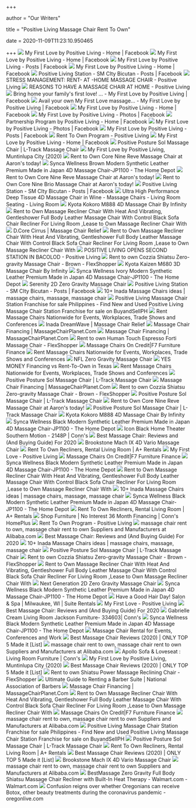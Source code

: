 +++
        
author = "Our Writers"
        
title = "Positive Living Massage Chair Rent To Own"
        
date = 2020-11-09T11:23:10.950465
        
+++
[ ![](https://lookaside.fbsbx.com/lookaside/crawler/media/?media_id=104419674300161)](https://lookaside.fbsbx.com/lookaside/crawler/media/?media_id=104419674300161) My First Love by Positive Living - Home | Facebook
[ ![](https://lookaside.fbsbx.com/lookaside/crawler/media/?media_id=208180713924056)](https://lookaside.fbsbx.com/lookaside/crawler/media/?media_id=208180713924056) My First Love by Positive Living - Home | Facebook
[ ![](https://lookaside.fbsbx.com/lookaside/crawler/media/?media_id=351716456237147)](https://lookaside.fbsbx.com/lookaside/crawler/media/?media_id=351716456237147) My First Love by Positive Living - Posts | Facebook
[ ![](https://lookaside.fbsbx.com/lookaside/crawler/media/?media_id=751612552059919&get_thumbnail=1)](https://lookaside.fbsbx.com/lookaside/crawler/media/?media_id=751612552059919&get_thumbnail=1) My First Love by Positive Living - Home | Facebook
[ ![](https://lookaside.fbsbx.com/lookaside/crawler/media/?media_id=258050271350541)](https://lookaside.fbsbx.com/lookaside/crawler/media/?media_id=258050271350541) Positive Living Station - SM CIty Bicutan - Posts | Facebook
[ ![](https://positiveliving.ph/wp-content/uploads/2019/07/Blog-post-2.jpg)](https://positiveliving.ph/wp-content/uploads/2019/07/Blog-post-2.jpg) STRESS MANAGEMENT: RENT- AT -HOME MASSAGE CHAIR - Positive Living
[ ![](https://positiveliving.ph/wp-content/uploads/2019/07/Blog3.jpg)](https://positiveliving.ph/wp-content/uploads/2019/07/Blog3.jpg) REASONS TO HAVE A MASSAGE CHAIR AT HOME - Positive Living
[ ![](https://lookaside.fbsbx.com/lookaside/crawler/media/?media_id=230860934989367)](https://lookaside.fbsbx.com/lookaside/crawler/media/?media_id=230860934989367) Bring home your family's first love! ... - My First Love by Positive  Living | Facebook
[ ![](https://lookaside.fbsbx.com/lookaside/crawler/media/?media_id=224757528933041)](https://lookaside.fbsbx.com/lookaside/crawler/media/?media_id=224757528933041) Avail your own My First Love massage... - My First Love by Positive Living  | Facebook
[ ![](https://lookaside.fbsbx.com/lookaside/crawler/media/?media_id=358580812005857&get_thumbnail=1)](https://lookaside.fbsbx.com/lookaside/crawler/media/?media_id=358580812005857&get_thumbnail=1) My First Love by Positive Living - Home | Facebook
[ ![](https://lookaside.fbsbx.com/lookaside/crawler/media/?media_id=322453905830069)](https://lookaside.fbsbx.com/lookaside/crawler/media/?media_id=322453905830069) My First Love by Positive Living - Photos | Facebook
[ ![](https://lookaside.fbsbx.com/lookaside/crawler/media/?media_id=188447252621759)](https://lookaside.fbsbx.com/lookaside/crawler/media/?media_id=188447252621759) Partnership Program by Positive Living - Home | Facebook
[ ![](https://lookaside.fbsbx.com/lookaside/crawler/media/?media_id=314256173316509)](https://lookaside.fbsbx.com/lookaside/crawler/media/?media_id=314256173316509) My First Love by Positive Living - Photos | Facebook
[ ![](https://lookaside.fbsbx.com/lookaside/crawler/media/?media_id=351720639570062)](https://lookaside.fbsbx.com/lookaside/crawler/media/?media_id=351720639570062) My First Love by Positive Living - Posts | Facebook
[ ![](https://positiveliving.ph/wp-content/uploads/2019/07/My-First-Love-Recovered.png)](https://positiveliving.ph/wp-content/uploads/2019/07/My-First-Love-Recovered.png) Rent To Own Program - Positive Living
[ ![](https://lookaside.fbsbx.com/lookaside/crawler/media/?media_id=365366671538792)](https://lookaside.fbsbx.com/lookaside/crawler/media/?media_id=365366671538792) My First Love by Positive Living - Home | Facebook
[ ![](https://www.easymassagechair.com/media/catalog/product/cache/7da7b2249eaa471e178bcdc2beda48f6/p/o/positive_posture_black_main.jpg)](https://www.easymassagechair.com/media/catalog/product/cache/7da7b2249eaa471e178bcdc2beda48f6/p/o/positive_posture_black_main.jpg) Positive Posture Sol Massage Chair | L-Track Massage Chair
[ ![](https://scontent.fymy1-1.fna.fbcdn.net/v/t15.5256-10/117298329_328464535007717_5166004164061015336_n.jpg?_nc_cat=108&_nc_sid=ad6a45&_nc_ohc=bJtBRiQ_oe0AX_dmyXK&_nc_ht=scontent.fymy1-1.fna&oh=eefb31acd63634779918c97751347581&oe=5F9F9135)](https://scontent.fymy1-1.fna.fbcdn.net/v/t15.5256-10/117298329_328464535007717_5166004164061015336_n.jpg?_nc_cat=108&_nc_sid=ad6a45&_nc_ohc=bJtBRiQ_oe0AX_dmyXK&_nc_ht=scontent.fymy1-1.fna&oh=eefb31acd63634779918c97751347581&oe=5F9F9135) My First Love by Positive Living, Muntinlupa City (2020)
[ ![](https://www.aarons.com/on/demandware.static/-/Sites-aarons_master/default/dw673cec90/Furniture/G101944_01.jpg)](https://www.aarons.com/on/demandware.static/-/Sites-aarons_master/default/dw673cec90/Furniture/G101944_01.jpg) Rent to Own Core Nine Reve Massage Chair at Aaron's today!
[ ![](https://images.homedepot-static.com/productImages/cab56c0b-7bcc-4c6b-87a8-9d9bab57d390/svn/brown-modern-synca-wellness-massage-chairs-jp1100-40_600.jpg)](https://images.homedepot-static.com/productImages/cab56c0b-7bcc-4c6b-87a8-9d9bab57d390/svn/brown-modern-synca-wellness-massage-chairs-jp1100-40_600.jpg) Synca Wellness Brown Modern Synthetic Leather Premium Made in Japan 4D Massage  Chair-JP1100 - The Home Depot
[ ![](https://www.aarons.com/dw/image/v2/BBZS_PRD/on/demandware.static/-/Sites-aarons_master/default/dwc3c86c30/Furniture/G101944_03.jpg?sw=1350&sh=1000&sm=fit)](https://www.aarons.com/dw/image/v2/BBZS_PRD/on/demandware.static/-/Sites-aarons_master/default/dwc3c86c30/Furniture/G101944_03.jpg?sw=1350&sh=1000&sm=fit) Rent to Own Core Nine Reve Massage Chair at Aaron's today!
[ ![](https://www.aarons.com/dw/image/v2/BBZS_PRD/on/demandware.static/-/Sites-aarons_master/default/dwb0a27511/Furniture/7833A4K_02.jpg?sw=1350&sh=1000&sm=fit)](https://www.aarons.com/dw/image/v2/BBZS_PRD/on/demandware.static/-/Sites-aarons_master/default/dwb0a27511/Furniture/7833A4K_02.jpg?sw=1350&sh=1000&sm=fit) Rent to Own Core Nine Brio Massage Chair at Aaron's today!
[ ![](https://lookaside.fbsbx.com/lookaside/crawler/media/?media_id=248559275632974)](https://lookaside.fbsbx.com/lookaside/crawler/media/?media_id=248559275632974) Positive Living Station - SM CIty Bicutan - Posts | Facebook
[ ![](https://furniture7.com/pub/media/catalog/product/cache/1/image/450x397/beff4985b56e3afdbeabfc89641a4582/V/E/VEN125_J6800_-_Wine.jpg)](https://furniture7.com/pub/media/catalog/product/cache/1/image/450x397/beff4985b56e3afdbeabfc89641a4582/V/E/VEN125_J6800_-_Wine.jpg) Ultra High Performance Deep Tissue 4D Massage Chair in Wine - Massage Chairs  - Living Room Seating - Living Room
[ ![](https://content.syndigo.com/asset/e3afc25d-1515-4d8d-b66e-3b6e04881855/1920.jpeg)](https://content.syndigo.com/asset/e3afc25d-1515-4d8d-b66e-3b6e04881855/1920.jpeg) Kyota Kokoro M888 4D Massage Chair By Infinity
[ ![](https://images-na.ssl-images-amazon.com/images/I/41S1IfLquGL.jpg)](https://images-na.ssl-images-amazon.com/images/I/41S1IfLquGL.jpg) Rent to Own Massage Recliner Chair With Heat And Vibrating, Gentleshower  Full Body Leather Massage Chair With Control Black Sofa Chair Recliner For  Living Room ,Lease to Own Massage Recliner Chair With
[ ![](https://280337.smushcdn.com/1797804/wp-content/uploads/2020/02/DCore_Cirrus_Cream_Upright_45-1200x1200-1.jpg?lossy=0&strip=1&webp=1)](https://280337.smushcdn.com/1797804/wp-content/uploads/2020/02/DCore_Cirrus_Cream_Upright_45-1200x1200-1.jpg?lossy=0&strip=1&webp=1) D.Core Cirrus | Massage Chair Relief
[ ![](https://images-na.ssl-images-amazon.com/images/I/41FSNRLgWuL.jpg)](https://images-na.ssl-images-amazon.com/images/I/41FSNRLgWuL.jpg) Rent to Own Massage Recliner Chair With Heat And Vibrating, Gentleshower  Full Body Leather Massage Chair With Control Black Sofa Chair Recliner For  Living Room ,Lease to Own Massage Recliner Chair With
[ ![](https://positiveliving.ph/wp-content/uploads/2019/06/PIC-FOR-WEB-1-1024x683.jpg)](https://positiveliving.ph/wp-content/uploads/2019/06/PIC-FOR-WEB-1-1024x683.jpg) POSITIVE LIVING OPENS SECOND STATION IN BACOLOD - Positive Living
[ ![](https://images.flexshopper.xyz/385x385/product-beta-images/6a582758-a3cd-4eaf-ba47-796755470381.jpg)](https://images.flexshopper.xyz/385x385/product-beta-images/6a582758-a3cd-4eaf-ba47-796755470381.jpg) Rent to own Cozzia Shiatsu Zero-gravity Massage Chair - Brown - FlexShopper
[ ![](https://content.syndigo.com/asset/247d0ff8-669f-4bf8-bb63-9775a73b1369/1920.jpeg)](https://content.syndigo.com/asset/247d0ff8-669f-4bf8-bb63-9775a73b1369/1920.jpeg) Kyota Kaizen M680 3D Massage Chair By Infinity
[ ![](https://images.homedepot-static.com/productImages/4101e6e7-9cf0-4c98-9280-5bac2063acd6/svn/beige-modern-synca-wellness-massage-chairs-jp1100-40_600.jpg)](https://images.homedepot-static.com/productImages/4101e6e7-9cf0-4c98-9280-5bac2063acd6/svn/beige-modern-synca-wellness-massage-chairs-jp1100-40_600.jpg) Synca Wellness Ivory Modern Synthetic Leather Premium Made in Japan 4D Massage  Chair-JP1100 - The Home Depot
[ ![](https://images.costco-static.com/ImageDelivery/imageService?profileId=12026540&imageId=100507449-847__1&recipeName=350)](https://images.costco-static.com/ImageDelivery/imageService?profileId=12026540&imageId=100507449-847__1&recipeName=350) Serenity 2D Zero Gravity Massage Chair
[ ![](https://lookaside.fbsbx.com/lookaside/crawler/media/?media_id=1342378095862540)](https://lookaside.fbsbx.com/lookaside/crawler/media/?media_id=1342378095862540) Positive Living Station - SM CIty Bicutan - Posts | Facebook
[ ![](https://i.pinimg.com/236x/4c/fb/37/4cfb375ed46664e16e0970f1723b3f3d.jpg)](https://i.pinimg.com/236x/4c/fb/37/4cfb375ed46664e16e0970f1723b3f3d.jpg) 10+ Inada Massage Chairs ideas | massage chairs, massage, massage chair
[ ![](https://www.buyandsellph.com/files.db/items/large/FbgQHBELPbGOAbeWKBFLMbJI0.jpg)](https://www.buyandsellph.com/files.db/items/large/FbgQHBELPbGOAbeWKBFLMbJI0.jpg) Positive Living Massage Chair Station Franchise for sale Philippines - Find  New and Used Positive Living Massage Chair Station Franchise for sale on  BuyandSellPH
[ ![](https://www.betterlounge.com/wp-content/uploads/2020/09/Sharp-Healthcare-Nurse-2.png)](https://www.betterlounge.com/wp-content/uploads/2020/09/Sharp-Healthcare-Nurse-2.png) Rent Massage Chairs Nationwide for Events, Workplaces, Trade Shows and  Conferences
[ ![](https://280337.smushcdn.com/1797804/wp-content/uploads/2020/03/Inada-DreamWave.jpg?lossy=0&strip=1&webp=1)](https://280337.smushcdn.com/1797804/wp-content/uploads/2020/03/Inada-DreamWave.jpg?lossy=0&strip=1&webp=1) Inada DreamWave | Massage Chair Relief
[ ![](https://cdn.shopify.com/s/files/1/1835/3687/files/MCP_Snap_Banner.jpg?3305)](https://cdn.shopify.com/s/files/1/1835/3687/files/MCP_Snap_Banner.jpg?3305) Massage Chair Financing | MassageChairPlanet.Com
[ ![](https://cdn.shopify.com/s/files/1/1835/3687/files/massage-chair-financing-page-header_74c5b8f3-8a71-4157-8176-6b87d411ba5b.jpg?2675647282303088584)](https://cdn.shopify.com/s/files/1/1835/3687/files/massage-chair-financing-page-header_74c5b8f3-8a71-4157-8176-6b87d411ba5b.jpg?2675647282303088584) Massage Chair Financing | MassageChairPlanet.Com
[ ![](https://images.flexshopper.xyz/385x385/product-beta-images/d58cb15e-cc3e-4d3d-b0c4-eb1ec26478a3.jpg)](https://images.flexshopper.xyz/385x385/product-beta-images/d58cb15e-cc3e-4d3d-b0c4-eb1ec26478a3.jpg) Rent to own Human Touch Espresso Forti Massage Chair - FlexShopper
[ ![](https://furniture7.com/pub/media/catalog/product/cache/1/small_image/400x/beff4985b56e3afdbeabfc89641a4582/V/E/VEN125_4.200269_Edit.jpg)](https://furniture7.com/pub/media/catalog/product/cache/1/small_image/400x/beff4985b56e3afdbeabfc89641a4582/V/E/VEN125_4.200269_Edit.jpg) Massage Chairs On Credit|F7 Furniture Finance
[ ![](https://www.betterlounge.com/wp-content/uploads/2018/10/icozy.svg)](https://www.betterlounge.com/wp-content/uploads/2018/10/icozy.svg) Rent Massage Chairs Nationwide for Events, Workplaces, Trade Shows and  Conferences
[ ![](https://images.costco-static.com/ImageDelivery/imageService?profileId=12026540&imageId=100397346-847__1&recipeName=350)](https://images.costco-static.com/ImageDelivery/imageService?profileId=12026540&imageId=100397346-847__1&recipeName=350) NFL Zero Gravity Massage Chair
[ ![](https://www.conns.com/media/wysiwyg/images/yes-money-TX2.jpg)](https://www.conns.com/media/wysiwyg/images/yes-money-TX2.jpg) YES MONEY Financing vs Rent-To-Own in Texas
[ ![](https://www.betterlounge.com/wp-content/uploads/2018/01/betterlounge-logo@2x.svg)](https://www.betterlounge.com/wp-content/uploads/2018/01/betterlounge-logo@2x.svg) Rent Massage Chairs Nationwide for Events, Workplaces, Trade Shows and  Conferences
[ ![](https://www.easymassagechair.com/media/wysiwyg/MassageChairs/Positive-Posture/Sol/Sol_6.jpg)](https://www.easymassagechair.com/media/wysiwyg/MassageChairs/Positive-Posture/Sol/Sol_6.jpg) Positive Posture Sol Massage Chair | L-Track Massage Chair
[ ![](https://cdn.shopify.com/s/files/1/1835/3687/files/massage-chair-planet-logo_300x90_2x_8dabd104-fff9-4072-bd83-e9a0941a3c1f.png?height=628&pad_color=ffffff&v=1560970083&width=1200)](https://cdn.shopify.com/s/files/1/1835/3687/files/massage-chair-planet-logo_300x90_2x_8dabd104-fff9-4072-bd83-e9a0941a3c1f.png?height=628&pad_color=ffffff&v=1560970083&width=1200) Massage Chair Financing | MassageChairPlanet.Com
[ ![](https://images.flexshopper.xyz/385x385/product-beta-images/72c6b0fe-58f2-4ac8-8275-e012e58b0093.jpg)](https://images.flexshopper.xyz/385x385/product-beta-images/72c6b0fe-58f2-4ac8-8275-e012e58b0093.jpg) Rent to own Cozzia Shiatsu Zero-gravity Massage Chair - Brown - FlexShopper
[ ![](https://i.ytimg.com/vi/IYlQo0sLEMM/maxresdefault.jpg)](https://i.ytimg.com/vi/IYlQo0sLEMM/maxresdefault.jpg) Positive Posture Sol Massage Chair | L-Track Massage Chair
[ ![](https://www.aarons.com/dw/image/v2/BBZS_PRD/on/demandware.static/-/Sites-aarons_master/default/dwaae94d2c/Furniture/G101944_02.jpg?sw=1350&sh=1000&sm=fit)](https://www.aarons.com/dw/image/v2/BBZS_PRD/on/demandware.static/-/Sites-aarons_master/default/dwaae94d2c/Furniture/G101944_02.jpg?sw=1350&sh=1000&sm=fit) Rent to Own Core Nine Reve Massage Chair at Aaron's today!
[ ![](https://www.easymassagechair.com/media/wysiwyg/MassageChairs/Positive-Posture/Sol/Sol_5.jpg)](https://www.easymassagechair.com/media/wysiwyg/MassageChairs/Positive-Posture/Sol/Sol_5.jpg) Positive Posture Sol Massage Chair | L-Track Massage Chair
[ ![](https://images.costco-static.com/ImageDelivery/imageService?profileId=12026540&imageId=100525769-847__1&recipeName=350)](https://images.costco-static.com/ImageDelivery/imageService?profileId=12026540&imageId=100525769-847__1&recipeName=350) Kyota Kokoro M888 4D Massage Chair By Infinity
[ ![](https://images.homedepot-static.com/productImages/dfb0a7bf-d5f3-4527-82b4-711ea425b1e8/svn/black-modern-synca-wellness-massage-chairs-jp1100-fa_600.jpg)](https://images.homedepot-static.com/productImages/dfb0a7bf-d5f3-4527-82b4-711ea425b1e8/svn/black-modern-synca-wellness-massage-chairs-jp1100-fa_600.jpg) Synca Wellness Black Modern Synthetic Leather Premium Made in Japan 4D Massage  Chair-JP1100 - The Home Depot
[ ![](https://www.conns.com/media/catalog/product/cache/77b01c829d5ba1d3d9d082c61ec5cd8e/i/c/icon_home_theater_2.jpg)](https://www.conns.com/media/catalog/product/cache/77b01c829d5ba1d3d9d082c61ec5cd8e/i/c/icon_home_theater_2.jpg) Icon Black Home Theater Southern Motion - 2148P | Conn's
[ ![](https://www.thegoodbody.com/wp-content/uploads/2020/08/Best-Massage-Chair-Reviews-and-Buying-Guide-2020.jpg)](https://www.thegoodbody.com/wp-content/uploads/2020/08/Best-Massage-Chair-Reviews-and-Buying-Guide-2020.jpg) Best Massage Chair: Reviews and (And Buying Guide) For 2020
[ ![](https://richmedia.ca-richimage.com/ImageDelivery/imageService?profileId=12026540&id=1482279&recipeId=729)](https://richmedia.ca-richimage.com/ImageDelivery/imageService?profileId=12026540&id=1482279&recipeId=729) Brookstone Mach IX 4D Vario Massage Chair
[ ![](https://shopaplusrentals.com/storage/app/uploads/public/5f6/0b8/d4e/thumb_22387_448_360_0_0_auto.png)](https://shopaplusrentals.com/storage/app/uploads/public/5f6/0b8/d4e/thumb_22387_448_360_0_0_auto.png) Rent To Own Recliners, Rental Living Room | A+ Rentals
[ ![](https://positiveliving.ph/wp-content/uploads/2020/02/6-Massage-Procedures-e1582102962829.png)](https://positiveliving.ph/wp-content/uploads/2020/02/6-Massage-Procedures-e1582102962829.png) My First Love - Positive Living
[ ![](https://furniture7.com/pub/media/catalog/product/cache/1/small_image/400x/beff4985b56e3afdbeabfc89641a4582/V/E/VEN125_J5600_HighResAngleUser.jpg)](https://furniture7.com/pub/media/catalog/product/cache/1/small_image/400x/beff4985b56e3afdbeabfc89641a4582/V/E/VEN125_J5600_HighResAngleUser.jpg) Massage Chairs On Credit|F7 Furniture Finance
[ ![](https://images.homedepot-static.com/productImages/bf246ce4-82d2-491b-9c71-a0489b71f3d0/svn/black-modern-synca-wellness-massage-chairs-jp1100-1d_600.jpg)](https://images.homedepot-static.com/productImages/bf246ce4-82d2-491b-9c71-a0489b71f3d0/svn/black-modern-synca-wellness-massage-chairs-jp1100-1d_600.jpg) Synca Wellness Black Modern Synthetic Leather Premium Made in Japan 4D Massage  Chair-JP1100 - The Home Depot
[ ![](https://images-na.ssl-images-amazon.com/images/I/41O4s9IWGHL.jpg)](https://images-na.ssl-images-amazon.com/images/I/41O4s9IWGHL.jpg) Rent to Own Massage Recliner Chair With Heat And Vibrating, Gentleshower  Full Body Leather Massage Chair With Control Black Sofa Chair Recliner For  Living Room ,Lease to Own Massage Recliner Chair With
[ ![](https://i.pinimg.com/236x/44/55/f8/4455f8c26d5b0c955338bccd89717e70.jpg)](https://i.pinimg.com/236x/44/55/f8/4455f8c26d5b0c955338bccd89717e70.jpg) 10+ Inada Massage Chairs ideas | massage chairs, massage, massage chair
[ ![](https://images.homedepot-static.com/productImages/d2efaf10-0532-4ff7-9485-1c6566357d88/svn/black-modern-synca-wellness-massage-chairs-jp1100-e1_600.jpg)](https://images.homedepot-static.com/productImages/d2efaf10-0532-4ff7-9485-1c6566357d88/svn/black-modern-synca-wellness-massage-chairs-jp1100-e1_600.jpg) Synca Wellness Black Modern Synthetic Leather Premium Made in Japan 4D Massage  Chair-JP1100 - The Home Depot
[ ![](https://shopaplusrentals.com/storage/app/uploads/public/5f6/0b8/90d/thumb_22385_448_360_0_0_auto.png)](https://shopaplusrentals.com/storage/app/uploads/public/5f6/0b8/90d/thumb_22385_448_360_0_0_auto.png) Rent To Own Recliners, Rental Living Room | A+ Rentals
[ ![](https://images.creator-prod.zmags.com/image/upload/q_100,f_auto/c_scale,w_382/5f9c9744ad04234fc0328cc2.jpeg)](https://images.creator-prod.zmags.com/image/upload/q_100,f_auto/c_scale,w_382/5f9c9744ad04234fc0328cc2.jpeg) Shop Furniture | No Interest 36 Month Financing | Conn's HomePlus
[ ![](https://positiveliving.ph/wp-content/uploads/2019/07/1-1.png)](https://positiveliving.ph/wp-content/uploads/2019/07/1-1.png) Rent To Own Program - Positive Living
[ ![](https://s.alicdn.com/@sc01/kf/H4443e66c96fb46f48549f106c5a5c5cfW.jpg)](https://s.alicdn.com/@sc01/kf/H4443e66c96fb46f48549f106c5a5c5cfW.jpg) massage chair rent to own, massage chair rent to own Suppliers and  Manufacturers at Alibaba.com
[ ![](https://www.thegoodbody.com/wp-content/uploads/2020/08/osaki-os-4d-escape-massage-chair.jpg)](https://www.thegoodbody.com/wp-content/uploads/2020/08/osaki-os-4d-escape-massage-chair.jpg) Best Massage Chair: Reviews and (And Buying Guide) For 2020
[ ![](https://i.pinimg.com/236x/c9/19/23/c91923d3f8810beb668684915c60a901.jpg)](https://i.pinimg.com/236x/c9/19/23/c91923d3f8810beb668684915c60a901.jpg) 10+ Inada Massage Chairs ideas | massage chairs, massage, massage chair
[ ![](https://www.easymassagechair.com/media/wysiwyg/MassageChairs/Positive-Posture/Sol/Sol_3.jpg)](https://www.easymassagechair.com/media/wysiwyg/MassageChairs/Positive-Posture/Sol/Sol_3.jpg) Positive Posture Sol Massage Chair | L-Track Massage Chair
[ ![](https://images.flexshopper.xyz/385x385/product-beta-images/fe8fdd7d-2750-4652-9529-1770e87739a5.jpg)](https://images.flexshopper.xyz/385x385/product-beta-images/fe8fdd7d-2750-4652-9529-1770e87739a5.jpg) Rent to own Cozzia Shiatsu Zero-gravity Massage Chair - Brown - FlexShopper
[ ![](https://images-na.ssl-images-amazon.com/images/I/513HP8Q%2BrwL.jpg)](https://images-na.ssl-images-amazon.com/images/I/513HP8Q%2BrwL.jpg) Rent to Own Massage Recliner Chair With Heat And Vibrating, Gentleshower  Full Body Leather Massage Chair With Control Black Sofa Chair Recliner For  Living Room ,Lease to Own Massage Recliner Chair With
[ ![](https://images.costco-static.com/ImageDelivery/imageService?profileId=12026540&imageId=100706890-847__1&recipeName=350)](https://images.costco-static.com/ImageDelivery/imageService?profileId=12026540&imageId=100706890-847__1&recipeName=350) Next Generation 2D Zero Gravity Massage Chair
[ ![](https://images.homedepot-static.com/productImages/7f5135d2-0f7b-443f-89b4-d514c0cbd16f/svn/black-modern-synca-wellness-massage-chairs-jp1100-c3_600.jpg)](https://images.homedepot-static.com/productImages/7f5135d2-0f7b-443f-89b4-d514c0cbd16f/svn/black-modern-synca-wellness-massage-chairs-jp1100-c3_600.jpg) Synca Wellness Black Modern Synthetic Leather Premium Made in Japan 4D Massage  Chair-JP1100 - The Home Depot
[ ![](https://goodhairdaymke.com/wp-content/uploads/2018/09/suite-rentals-header.jpg)](https://goodhairdaymke.com/wp-content/uploads/2018/09/suite-rentals-header.jpg) Have a Good Hair Day! Salon & Spa | Milwaukee, WI | Suite Rentals
[ ![](https://positiveliving.ph/wp-content/uploads/2020/02/Airbags-578x1024.png)](https://positiveliving.ph/wp-content/uploads/2020/02/Airbags-578x1024.png) My First Love - Positive Living
[ ![](https://www.thegoodbody.com/wp-content/uploads/2019/10/The-Good-Body-Best-Massage-Chair-03-2019-pin-it.jpg)](https://www.thegoodbody.com/wp-content/uploads/2019/10/The-Good-Body-Best-Massage-Chair-03-2019-pin-it.jpg) Best Massage Chair: Reviews and (And Buying Guide) For 2020
[ ![](https://www.conns.com/media/catalog/product/cache/77b01c829d5ba1d3d9d082c61ec5cd8e/g/a/gabrielle_livingroom2_2.jpg)](https://www.conns.com/media/catalog/product/cache/77b01c829d5ba1d3d9d082c61ec5cd8e/g/a/gabrielle_livingroom2_2.jpg) Gabrielle Cream Living Room Jackson Furniture- 334603| Conn's
[ ![](https://images.homedepot-static.com/productImages/0ebc8b59-a9e3-438d-a647-764158d2685d/svn/black-modern-synca-wellness-massage-chairs-jp1100-a0_600.jpg)](https://images.homedepot-static.com/productImages/0ebc8b59-a9e3-438d-a647-764158d2685d/svn/black-modern-synca-wellness-massage-chairs-jp1100-a0_600.jpg) Synca Wellness Black Modern Synthetic Leather Premium Made in Japan 4D Massage  Chair-JP1100 - The Home Depot
[ ![](https://www.betterlounge.com/wp-content/uploads/2017/05/BL-VIP-massage-chair-HT-zero-gravity-5n-300x300@2x.jpg)](https://www.betterlounge.com/wp-content/uploads/2017/05/BL-VIP-massage-chair-HT-zero-gravity-5n-300x300@2x.jpg) Massage Chair Rental for Events, Conferences and Work
[ ![](https://www.wellnesswires.com/wp-content/uploads/2018/08/Inada.jpg)](https://www.wellnesswires.com/wp-content/uploads/2018/08/Inada.jpg) Best Massage Chair Reviews (2020) | ONLY TOP 5 Made it [List]
[ ![](https://s.alicdn.com/@sc01/kf/Hf5d3907e5ad74b1584733cb4abead25fW.jpg_300x300.jpg)](https://s.alicdn.com/@sc01/kf/Hf5d3907e5ad74b1584733cb4abead25fW.jpg_300x300.jpg) massage chair rent to own, massage chair rent to own Suppliers and  Manufacturers at Alibaba.com
[ ![](https://www.conns.com/media/catalog/product/cache/3a3d636ffae1d9827f39d658ff3ec5bd/_/0/_0037_apolloset_view1_final_003__1_2.jpg)](https://www.conns.com/media/catalog/product/cache/3a3d636ffae1d9827f39d658ff3ec5bd/_/0/_0037_apolloset_view1_final_003__1_2.jpg) Apollo Sofa & Loveseat : Living Room Furniture | Conn's
[ ![](https://scontent.fymy1-2.fna.fbcdn.net/v/t15.5256-10/121853157_3412008528885621_923907080895090012_n.jpg?_nc_cat=101&_nc_sid=ad6a45&_nc_ohc=g6zCt7Gy30MAX_s_LsA&_nc_ht=scontent.fymy1-2.fna&oh=02c6c359e13d3f957c7731a4beed0d6c&oe=5FAE3FE3)](https://scontent.fymy1-2.fna.fbcdn.net/v/t15.5256-10/121853157_3412008528885621_923907080895090012_n.jpg?_nc_cat=101&_nc_sid=ad6a45&_nc_ohc=g6zCt7Gy30MAX_s_LsA&_nc_ht=scontent.fymy1-2.fna&oh=02c6c359e13d3f957c7731a4beed0d6c&oe=5FAE3FE3) My First Love by Positive Living, Muntinlupa City (2020)
[ ![](https://www.wellnesswires.com/wp-content/uploads/2018/08/Kahuna.jpeg)](https://www.wellnesswires.com/wp-content/uploads/2018/08/Kahuna.jpeg) Best Massage Chair Reviews (2020) | ONLY TOP 5 Made it [List]
[ ![](https://images.flexshopper.xyz/385x385/product-beta-images/ded9fc13-eaf6-4201-8475-933f01f1d021.jpg)](https://images.flexshopper.xyz/385x385/product-beta-images/ded9fc13-eaf6-4201-8475-933f01f1d021.jpg) Rent to own Shiatsu Power Massage Reclining Chair - FlexShopper
[ ![](https://nationalbarbers.org/wp-content/uploads/2019/07/barber-deregulation-4.png)](https://nationalbarbers.org/wp-content/uploads/2019/07/barber-deregulation-4.png) Ultimate Guide to Renting a Barber Suite | National Association of Barbers
[ ![](https://cdn.shopify.com/s/files/1/0083/9938/8757/files/furniture-financing-through-synchrony-home-credit-card_a38e9548-fdcc-4b90-8ee8-1f8faa51ac20.png?27934)](https://cdn.shopify.com/s/files/1/0083/9938/8757/files/furniture-financing-through-synchrony-home-credit-card_a38e9548-fdcc-4b90-8ee8-1f8faa51ac20.png?27934) Massage Chair Financing | MassageChairPlanet.Com
[ ![](https://images-na.ssl-images-amazon.com/images/I/41j6euaPY%2BL.jpg)](https://images-na.ssl-images-amazon.com/images/I/41j6euaPY%2BL.jpg) Rent to Own Massage Recliner Chair With Heat And Vibrating, Gentleshower  Full Body Leather Massage Chair With Control Black Sofa Chair Recliner For  Living Room ,Lease to Own Massage Recliner Chair With
[ ![](https://furniture7.com/pub/media/catalog/product/cache/1/small_image/400x/beff4985b56e3afdbeabfc89641a4582/V/E/VEN125_5800_009_1.jpg)](https://furniture7.com/pub/media/catalog/product/cache/1/small_image/400x/beff4985b56e3afdbeabfc89641a4582/V/E/VEN125_5800_009_1.jpg) Massage Chairs On Credit|F7 Furniture Finance
[ ![](https://s.alicdn.com/@sc01/kf/H6037376ae1a341608deb9a1821eb97f1n.jpg_300x300.jpg)](https://s.alicdn.com/@sc01/kf/H6037376ae1a341608deb9a1821eb97f1n.jpg_300x300.jpg) massage chair rent to own, massage chair rent to own Suppliers and  Manufacturers at Alibaba.com
[ ![](https://www.buyandsellph.com/files.db/items/large/LbJSIBEIPbGXObELXFBWQJbS0.jpg)](https://www.buyandsellph.com/files.db/items/large/LbJSIBEIPbGXObELXFBWQJbS0.jpg) Positive Living Massage Chair Station Franchise for sale Philippines - Find  New and Used Positive Living Massage Chair Station Franchise for sale on  BuyandSellPH
[ ![](https://www.easymassagechair.com/media/wysiwyg/MassageChairs/Positive-Posture/Sol/Sol_4.jpg)](https://www.easymassagechair.com/media/wysiwyg/MassageChairs/Positive-Posture/Sol/Sol_4.jpg) Positive Posture Sol Massage Chair | L-Track Massage Chair
[ ![](https://shopaplusrentals.com/storage/app/uploads/public/5f6/0b9/1bd/thumb_22388_448_360_0_0_auto.png)](https://shopaplusrentals.com/storage/app/uploads/public/5f6/0b9/1bd/thumb_22388_448_360_0_0_auto.png) Rent To Own Recliners, Rental Living Room | A+ Rentals
[ ![](https://www.wellnesswires.com/wp-content/uploads/2020/01/OHCO-M.8-.png)](https://www.wellnesswires.com/wp-content/uploads/2020/01/OHCO-M.8-.png) Best Massage Chair Reviews (2020) | ONLY TOP 5 Made it [List]
[ ![](https://images.costco-static.com/ImageDelivery/imageService?profileId=12026540&itemId=100569613-847&recipeName=680)](https://images.costco-static.com/ImageDelivery/imageService?profileId=12026540&itemId=100569613-847&recipeName=680) Brookstone Mach IX 4D Vario Massage Chair
[ ![](https://s.alicdn.com/@sc01/kf/Haf2ad2b496fc4c399c562940c81b28d2k.jpg_300x300.jpg)](https://s.alicdn.com/@sc01/kf/Haf2ad2b496fc4c399c562940c81b28d2k.jpg_300x300.jpg) massage chair rent to own, massage chair rent to own Suppliers and  Manufacturers at Alibaba.com
[ ![](https://i5.walmartimages.com/asr/5e8792bb-8599-4b3c-95b8-cc847fc87b18_1.12e1b9859a639cede6301b974d894bac.jpeg)](https://i5.walmartimages.com/asr/5e8792bb-8599-4b3c-95b8-cc847fc87b18_1.12e1b9859a639cede6301b974d894bac.jpeg) BestMassage Zero Gravity Full Body Shiatsu Massage Chair Recliner with  Built-In Heat Therapy - Walmart.com - Walmart.com
[ ![](https://www.oregonlive.com/resizer/qDoYAUYEx5p1cghoLCSYbI3EFQY=/700x0/smart/arc-anglerfish-arc2-prod-advancelocal.s3.amazonaws.com/public/VPOPPNFNYNAGNPZVWKOOYPHK3E.jpg)](https://www.oregonlive.com/resizer/qDoYAUYEx5p1cghoLCSYbI3EFQY=/700x0/smart/arc-anglerfish-arc2-prod-advancelocal.s3.amazonaws.com/public/VPOPPNFNYNAGNPZVWKOOYPHK3E.jpg) Confusion reigns over whether Oregonians can receive Botox, other beauty  treatments during the coronavirus pandemic - oregonlive.com

